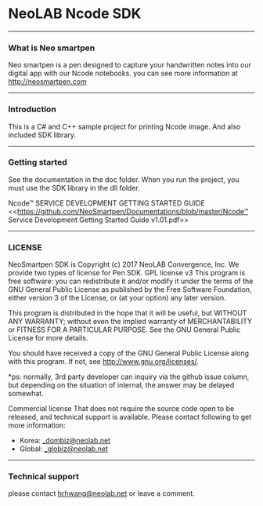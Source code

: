 **NeoLAB Ncode SDK**
====================

---------------

### What is Neo smartpen

Neo smartpen is a pen designed to capture your handwritten notes into our digital app with our Ncode notebooks.
you can see more information at http://neosmartpen.com

---------------
### Introduction

This is a C# and C++ sample project for printing Ncode image. And also included SDK library.

-------------
### Getting started

See the documentation in the doc folder.
When you run the project, you must use the SDK library in the dll folder.

Ncode™ SERVICE DEVELOPMENT GETTING STARTED GUIDE
 <<https://github.com/NeoSmartpen/Documentations/blob/master/Ncode™ Service Development Getting Started Guide v1.01.pdf>>

-------------
### LICENSE

NeoSmartpen SDK is Copyright (c) 2017 NeoLAB Convergence, Inc.
We provide two types of license for Pen SDK.
GPL license v3
This program is free software: you can redistribute it and/or modify it under the terms of the GNU General Public License as published by the Free Software Foundation, either version 3 of the License, or (at your option) any later version. 

This program is distributed in the hope that it will be useful, but WITHOUT ANY WARRANTY; without even the implied warranty of MERCHANTABILITY or FITNESS FOR A PARTICULAR PURPOSE. See the GNU General Public License for more details. 

You should have received a copy of the GNU General Public License along with this program. 
If not, see <http://www.gnu.org/licenses/>.

*ps: normally, 3rd party developer can inquiry via the github issue column, but depending on the situation of internal, the answer may be delayed somewhat.

Commercial license
That does not require the source code open to be released, and technical support is available.
Please contact following to get more information:
   - Korea: _dombiz@neolab.net
   - Global: _globiz@neolab.net

------------
### Technical support

please contact hrhwang@neolab.net or leave a comment.
